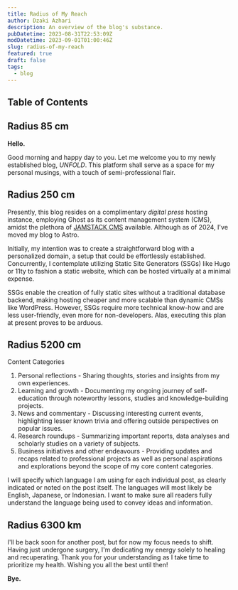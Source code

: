 ```yaml
---
title: Radius of My Reach
author: Dzaki Azhari
description: An overview of the blog's substance.
pubDatetime: 2023-08-31T22:53:09Z
modDatetime: 2023-09-01T01:00:46Z
slug: radius-of-my-reach
featured: true
draft: false
tags:
  - blog
---
```


## Table of Contents

## Radius 85 cm

**Hello.**

Good morning and happy day to you. Let me welcome you to my newly established blog, _UNFOLD_. This platform shall serve as a space for my personal musings, with a touch of semi-professional flair.

## Radius 250 cm

Presently, this blog resides on a complimentary _digital press_ hosting instance, employing Ghost as its content management system (CMS), amidst the plethora of [JAMSTACK CMS](https://jamstack.org/headless-cms/) available. Although as of 2024, I've moved my blog to Astro.

Initially, my intention was to create a straightforward blog with a personalized domain, a setup that could be effortlessly established. Concurrently, I contemplate utilizing Static Site Generators (SSGs) like Hugo or 11ty to fashion a static website, which can be hosted virtually at a minimal expense.

SSGs enable the creation of fully static sites without a traditional database backend, making hosting cheaper and more scalable than dynamic CMSs like WordPress. However, SSGs require more technical know-how and are less user-friendly, even more for non-developers. Alas, executing this plan at present proves to be arduous.

## Radius 5200 cm

Content Categories

1. Personal reflections - Sharing thoughts, stories and insights from my own experiences.
2. Learning and growth - Documenting my ongoing journey of self-education through noteworthy lessons, studies and knowledge-building projects.
3. News and commentary - Discussing interesting current events, highlighting lesser known trivia and offering outside perspectives on popular issues.
4. Research roundups - Summarizing important reports, data analyses and scholarly studies on a variety of subjects.
5. Business initiatives and other endeavours - Providing updates and recaps related to professional projects as well as personal aspirations and explorations beyond the scope of my core content categories.

I will specify which language I am using for each individual post, as clearly indicated or noted on the post itself. The languages will most likely be English, Japanese, or Indonesian. I want to make sure all readers fully understand the language being used to convey ideas and information.

## Radius 6300 km

I'll be back soon for another post, but for now my focus needs to shift. Having just undergone surgery, I'm dedicating my energy solely to healing and recuperating.
Thank you for your understanding as I take time to prioritize my health. Wishing you all the best until then!

**Bye.**
